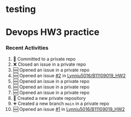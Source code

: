 # testing

#  Devops HW3 practice
### Recent Activities
<!--START_SECTION:activity-->
1. 📝 Committed to a private repo
2. ❌ Closed an issue in a private repo
3. 🆕 Opened an issue in a private repo
4. 🆕 Opened an issue [#2](https://github.com/Lynniu5016/B11109019_HW2/issues/2) in [Lynniu5016/B11109019_HW2](https://github.com/Lynniu5016/B11109019_HW2)
5. 🆕 Opened an issue in a private repo
6. 🆕 Opened an issue in a private repo
7. 🆕 Opened an issue in a private repo
8. 🎉 Created a new private repository
9. ➕ Created a new branch `main` in a private repo
10. 🆕 Opened an issue [#1](https://github.com/Lynniu5016/B11109019_HW2/issues/1) in [Lynniu5016/B11109019_HW2](https://github.com/Lynniu5016/B11109019_HW2)
<!--END_SECTION:activity-->
